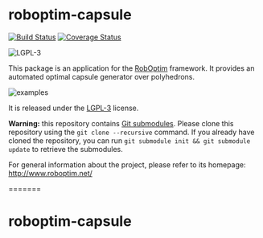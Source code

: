 roboptim-capsule
================

[![Build Status](https://travis-ci.org/roboptim/roboptim-capsule.png?branch=master)](https://travis-ci.org/roboptim/roboptim-capsule)
[![Coverage Status](https://coveralls.io/repos/roboptim/roboptim-capsule/badge.png)](https://coveralls.io/r/roboptim/roboptim-capsule)

![LGPL-3](https://www.gnu.org/graphics/lgplv3-88x31.png)


This package is an application for the [RobOptim][RobOptim] framework. It
provides an automated optimal capsule generator over polyhedrons.

![examples](https://raw.githubusercontent.com/roboptim/roboptim-capsule/master/doc/examples.png)

It is released under the [LGPL-3](COPYING.LESSER) license.

**Warning:** this repository contains [Git
submodules](.gitmodules). Please clone this repository using the
`git clone --recursive` command. If you already have cloned the
repository, you can run `git submodule init && git submodule update`
to retrieve the submodules.


For general information about the project, please refer to its
homepage: http://www.roboptim.net/

[RobOptim]: http://www.roboptim.net/
=======
# roboptim-capsule
